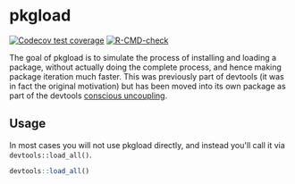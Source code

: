 # pkgload

<!-- badges: start -->
[![Codecov test coverage](https://codecov.io/gh/r-lib/pkgload/branch/main/graph/badge.svg)](https://app.codecov.io/gh/r-lib/pkgload?branch=main)
[![R-CMD-check](https://github.com/r-lib/pkgload/actions/workflows/R-CMD-check.yaml/badge.svg)](https://github.com/r-lib/pkgload/actions/workflows/R-CMD-check.yaml)
<!-- badges: end -->

The goal of pkgload is to simulate the process of installing and loading a
package, without actually doing the complete process, and hence making package
iteration much faster. This was previously part of devtools (it was in fact the
original motivation) but has been moved into its own package as part of the
devtools [conscious uncoupling](https://github.com/r-lib/devtools#conscious-uncoupling).

## Usage

In most cases you will not use pkgload directly, and instead you'll call it via `devtools::load_all()`.

``` r
devtools::load_all()
```
